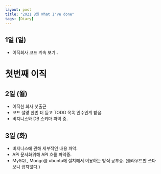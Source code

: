 ```yaml
---
layout: post
title: "2021 8월 What I've done"
tags: [Diary]
---
```


## 1일 (일)

- 이직회사 코드 계속 보기..

# 첫번째 이직

## 2일 (월)

- 이직한 회사 첫출근
- 코드 설명 한번 더 듣고 TODO 목록 인수인계 받음.
- 비지니스와 DB 스키마 파악 중.

## 3일 (화)

- 비지니스에 관해 세부적인 내용 파악.
- API 문서화위해 API 흐름 파악중.
- MySQL, Mongo를 ubuntu에 설치해서 이용하는 방식 공부중. (클라우드만 쓰다보니 쉽지않다.)
